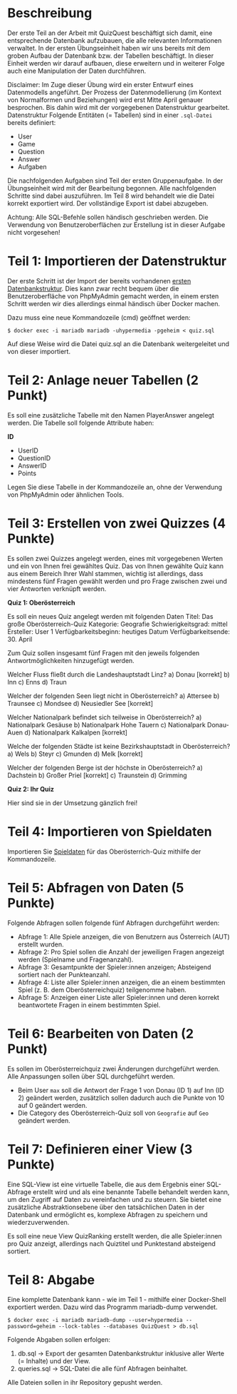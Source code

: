 # Beschreibung
Der erste Teil an der Arbeit mit QuizQuest beschäftigt sich damit, eine entsprechende Datenbank aufzubauen, die alle relevanten Informationen verwaltet. In der ersten Übungseinheit haben wir uns bereits mit dem groben Aufbau der Datenbank bzw. der Tabellen beschäftigt. In dieser Einheit werden wir darauf aufbauen, diese erweitern und in weiterer Folge auch eine Manipulation der Daten durchführen. 

Disclaimer: Im Zuge dieser Übung wird ein erster Entwurf eines Datenmodells angeführt. Der Prozess der Datenmodellierung (im Kontext von Normalformen und Beziehungen) wird erst Mitte April genauer besprochen. Bis dahin wird mit der vorgegebenen Datenstruktur gearbeitet.
Datenstruktur
Folgende Entitäten (= Tabellen) sind in einer ``.sql-Datei`` bereits definiert: 

- User
- Game
- Question
- Answer
- Aufgaben
  
Die nachfolgenden Aufgaben sind Teil der ersten Gruppenaufgabe. In der Übungseinheit wird mit der Bearbeitung begonnen. Alle nachfolgenden Schritte sind dabei auszuführen. Im Teil 8 wird behandelt wie die Datei korrekt exportiert wird. Der vollständige Export ist dabei abzugeben. 

Achtung: Alle SQL-Befehle sollen händisch geschrieben werden. Die Verwendung von Benutzeroberflächen zur Erstellung ist in dieser Aufgabe nicht vorgesehen!

# Teil 1: Importieren der Datenstruktur
Der erste Schritt ist der Import der bereits vorhandenen [ersten Datenbankstruktur](https://raw.githubusercontent.com/xstone93/fhooe-hyp2-ue2/main/quiz.sql). Dies kann zwar recht bequem über die Benutzeroberfläche von PhpMyAdmin gemacht werden, in einem ersten Schritt werden wir dies allerdings einmal händisch über Docker machen. 

Dazu muss eine neue Kommandozeile (cmd) geöffnet werden:

``$ docker exec -i mariadb mariadb -uhypermedia -pgeheim < quiz.sql``

Auf diese Weise wird die Datei quiz.sql an die Datenbank weitergeleitet und von dieser importiert. 

# Teil 2: Anlage neuer Tabellen (2 Punkt)
Es soll eine zusätzliche Tabelle mit den Namen PlayerAnswer angelegt werden. Die Tabelle soll folgende Attribute haben:

**ID**
- UserID
- QuestionID
- AnswerID
- Points

Legen Sie diese Tabelle in der Kommandozeile an, ohne der Verwendung von PhpMyAdmin oder ähnlichen Tools. 

# Teil 3: Erstellen von zwei Quizzes (4 Punkte)
Es sollen zwei Quizzes angelegt werden, eines mit vorgegebenen Werten und ein von Ihnen frei gewähltes Quiz. Das von Ihnen gewählte Quiz kann aus einem Bereich Ihrer Wahl stammen, wichtig ist allerdings, dass mindestens fünf Fragen gewählt werden und pro Frage zwischen zwei und vier Antworten verknüpft werden. 

**Quiz 1: Oberösterreich**

Es soll ein neues Quiz angelegt werden mit folgenden Daten
Titel: Das große Oberösterreich-Quiz
Kategorie: Geografie
Schwierigkeitsgrad: mittel
Ersteller: User 1
Verfügbarkeitsbeginn: heutiges Datum
Verfügbarkeitsende: 30. April


Zum Quiz sollen insgesamt fünf Fragen mit den jeweils folgenden Antwortmöglichkeiten hinzugefügt werden.

Welcher Fluss fließt durch die Landeshauptstadt Linz?
a) Donau [korrekt]
b) Inn
c) Enns
d) Traun

Welcher der folgenden Seen liegt nicht in Oberösterreich?
a) Attersee
b) Traunsee
c) Mondsee
d) Neusiedler See [korrekt]

Welcher Nationalpark befindet sich teilweise in Oberösterreich?
a) Nationalpark Gesäuse
b) Nationalpark Hohe Tauern
c) Nationalpark Donau-Auen
d) Nationalpark Kalkalpen [korrekt]

Welche der folgenden Städte ist keine Bezirkshauptstadt in Oberösterreich?
a) Wels
b) Steyr
c) Gmunden
d) Melk [korrekt]

Welcher der folgenden Berge ist der höchste in Oberösterreich?
a) Dachstein
b) Großer Priel [korrekt]
c) Traunstein
d) Grimming

**Quiz 2: Ihr Quiz**

Hier sind sie in der Umsetzung gänzlich frei!

# Teil 4: Importieren von Spieldaten
Importieren Sie [Spieldaten](https://raw.githubusercontent.com/xstone93/fhooe-hyp2-ue2/main/PlayerAnswer-data.sql) für das Oberösterrich-Quiz mithilfe der Kommandozeile. 

# Teil 5: Abfragen von Daten (5 Punkte)
Folgende Abfragen sollen folgende fünf Abfragen durchgeführt werden:

- Abfrage 1: Alle Spiele anzeigen, die von Benutzern aus Österreich (AUT) erstellt wurden.
- Abfrage 2: Pro Spiel sollen die Anzahl der jeweiligen Fragen angezeigt werden (Spielname und Fragenanzahl).
- Abfrage 3: Gesamtpunkte der Spieler:innen anzeigen; Absteigend sortiert nach der Punkteanzahl. 
- Abfrage 4: Liste aller Spieler:innen anzeigen, die an einem bestimmten Spiel (z. B. dem Oberösterreichquiz) teilgenomme haben.
- Abfrage 5: Anzeigen einer Liste aller Spieler:innen und deren korrekt beantwortete Fragen in einem bestimmten Spiel.

# Teil 6: Bearbeiten von Daten (2 Punkt)
Es sollen im Oberösterreichquiz zwei Änderungen durchgeführt werden. Alle Anpassungen sollen über SQL durchgeführt werden.

- Beim User ``max`` soll die Antwort der Frage 1 von Donau (ID 1) auf Inn (ID 2) geändert werden, zusätzlich sollen dadurch auch die Punkte von 10 auf 0 geändert werden.
- Die Category des Oberösterreich-Quiz soll von ``Geografie`` auf ``Geo`` geändert werden.

# Teil 7: Definieren einer View (3 Punkte)
Eine SQL-View ist eine virtuelle Tabelle, die aus dem Ergebnis einer SQL-Abfrage erstellt wird und als eine benannte Tabelle behandelt werden kann, um den Zugriff auf Daten zu vereinfachen und zu steuern. Sie bietet eine zusätzliche Abstraktionsebene über den tatsächlichen Daten in der Datenbank und ermöglicht es, komplexe Abfragen zu speichern und wiederzuverwenden.

Es soll eine neue View QuizRanking erstellt werden, die alle Spieler:innen pro Quiz anzeigt, allerdings nach Quiztitel und Punktestand absteigend sortiert.

# Teil 8: Abgabe
Eine komplette Datenbank kann - wie im Teil 1 - mithilfe einer Docker-Shell exportiert werden. Dazu wird das Programm mariadb-dump verwendet. 

``$ docker exec -i mariadb mariadb-dump --user=hypermedia --password=geheim --lock-tables --databases QuizQuest > db.sql``

Folgende Abgaben sollen erfolgen:

1. db.sql → Export der gesamten Datenbankstruktur inklusive aller Werte (= Inhalte) und der View.
2. queries.sql → SQL-Datei die alle fünf Abfragen beinhaltet.

Alle Dateien sollen in ihr Repository gepusht werden. 
